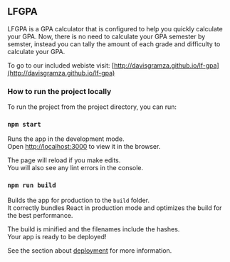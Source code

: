 ## LFGPA

LFGPA is a GPA calculator that is configured to help you quickly calculate your GPA. Now, there is no need to calculate your GPA semester by semster, instead you can tally the amount of each grade and difficulty to calculate your GPA. 

To go to our included webiste visit: [http://davisgramza.github.io/lf-gpa](http://davisgramza.github.io/lf-gpa)

### How to run the project locally

To run the project from the project directory, you can run:

### `npm start`

Runs the app in the development mode.<br />
Open [http://localhost:3000](http://localhost:3000) to view it in the browser.

The page will reload if you make edits.<br />
You will also see any lint errors in the console.

### `npm run build`

Builds the app for production to the `build` folder.<br />
It correctly bundles React in production mode and optimizes the build for the best performance.

The build is minified and the filenames include the hashes.<br />
Your app is ready to be deployed!

See the section about [deployment](https://facebook.github.io/create-react-app/docs/deployment) for more information.